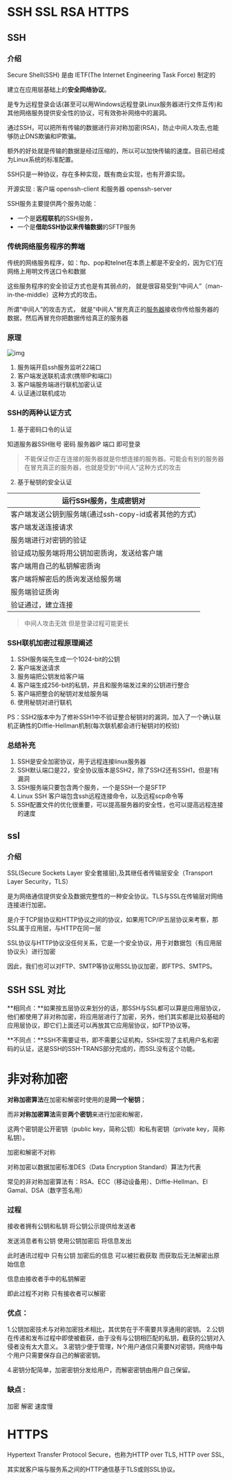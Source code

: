 # SSH SSL RSA HTTPS

## SSH

### 介绍

Secure Shell(SSH) 是由 IETF(The Internet Engineering Task Force) 制定的

建立在应用层基础上的**安全网络协议**。

是专为远程登录会话(甚至可以用Windows远程登录Linux服务器进行文件互传)和其他网络服务提供安全性的协议，可有效弥补网络中的漏洞。

通过SSH，可以把所有传输的数据进行非对称加密(RSA)，防止中间人攻击,也能够防止DNS欺骗和IP欺骗。

额外的好处就是传输的数据是经过压缩的，所以可以加快传输的速度。目前已经成为Linux系统的标准配置。

SSH只是一种协议，存在多种实现，既有商业实现，也有开源实现。

开源实现 : 客户端 openssh-client 和服务器 openssh-server

SSH服务主要提供两个服务功能：

- 一个是**远程联机**的SSH服务，
- 一个是**借助SSH协议来传输数据**的SFTP服务

### 传统网络服务程序的弊端

传统的网络服务程序，如：ftp、pop和telnet在本质上都是不安全的，因为它们在网络上用明文传送口令和数据

这些服务程序的安全验证方式也是有其弱点的， 就是很容易受到“中间人”（man-in-the-middle）这种方式的攻击。

所谓“中间人”的攻击方式， 就是“中间人”冒充真正的[服务器](https://baike.baidu.com/item/服务器)接收你传给服务器的数据，然后再冒充你把数据传给真正的服务器

### 原理

![img](C:\Users\52739\Documents\SSH原理图)

1.  服务端开启ssh服务监听22端口
2.  客户端发送联机请求(携带IP和端口)
3.  客户端服务端进行联机加密认证
4.  认证通过联机成功

### SSH的两种认证方式

1.  基于密码口令的认证

   知道服务器SSH账号 密码 服务器IP 端口 即可登录

   > 不能保证你正在连接的服务器就是你想连接的服务器。可能会有别的服务器在冒充真正的服务器，也就是受到“中间人”这种方式的攻击

2.  基于秘钥的安全认证

   | 运行SSH服务，生成密钥对                               |
   | ----------------------------------------------------- |
   | 客户端发送公钥到服务端(通过ssh-copy-id或者其他的方式) |
   | 客户端发送连接请求                                    |
   | 服务端进行对密钥的验证                                |
   | 验证成功服务端将用公钥加密质询，发送给客户端          |
   | 客户端用自己的私钥解密质询                            |
   | 客户端将解密后的质询发送给服务端                      |
   | 服务端验证质询                                        |
   | 验证通过，建立连接                                    |

> 中间人攻击无效 但是登录过程可能更长

### SSH联机加密过程原理阐述

1. SSH服务端先生成一个1024-bit的公钥
2. 客户端发送请求
3. 服务端把公钥发给客户端
4. 客户端生成256-bit的私钥，并且和服务端发过来的公钥进行整合
5. 客户端把整合的秘钥对发给服务端
6. 使用秘钥对进行联机

PS：SSH2版本中为了修补SSH1中不验证整合秘钥对的漏洞，加入了一个确认联机正确性的Diffie-Hellman机制(每次联机都会进行秘钥对的校验)

### 总结补充

1. SSH是安全加密协议，用于远程连接linux服务器
2. SSH默认端口是22，安全协议版本是SSH2，除了SSH2还有SSH1，但是1有漏洞
3. SSH服务端只要包含两个服务，一个是SSH一个是SFTP
4. Linux SSH 客户端包含ssh远程连接命令，以及远程scp命令等
5. SSH配置文件的优化很重要，可以提高服务器的安全性，也可以提高远程连接的速度

## ssl

### 介绍

SSL(Secure Sockets Layer 安全套接层),及其继任者传输层安全（Transport Layer Security，TLS）

是为网络通信提供安全及数据完整性的一种安全协议。TLS与SSL在传输层对网络连接进行加密。

是介于TCP层协议和HTTP协议之间的协议，如果用TCP/IP五层协议来考察，那SSL属于应用层，与HTTP在同一层

SSL协议与HTTP协议没任何关系，它是一个安全协议，用于对数据包（有应用层协议头）进行加密

因此，我们也可以对FTP、SMTP等协议用SSL协议加密，即FTPS、SMTPS。



## SSH SSL 对比

**相同点：**如果按五层协议来划分的话，那SSH与SSL都可以算是应用层协议，他们都使用了非对称加密，将应用层进行了加密，另外，他们其实都是比较基础的应用层协议，即它们上面还可以再放其它应用层协议，如FTP协议等。

**不同点：**SSH不需要证书，即不需要公证机构，SSH实现了主机用户名和密码的认证，这是SSH的SSH-TRANS部分完成的，而SSL没有这个功能。





# 非对称加密

**对称加密算法**在加密和解密时使用的是**同一个秘钥**；

而非**对称加密算法**需要**两个密钥**来进行加密和解密，

这两个密钥是公开密钥（public key，简称公钥）和私有密钥（private key，简称私钥）。

加密和解密不对称



对称加密以数据加密标准DES（Data Encryption Standard）算法为代表

常见的非对称加密算法有：RSA、ECC（移动设备用）、Diffie-Hellman、El Gamal、DSA（数字签名用）

### 过程

接收者拥有公钥和私钥  将公钥公示提供给发送者

发送消息者有公钥 使用公钥加密后 将信息发出 

此时通讯过程中 只有公钥 加密后的信息 可以被拦截获取 而获取后无法解密出原始信息

信息由接收者手中的私钥解密

即此过程不对称 只有接收者可以解密 

### 优点：

1.公钥加密技术与对称加密技术相比，其优势在于不需要共享通用的密钥。 
2.公钥在传递和发布过程中即使被截获，由于没有与公钥相匹配的私钥，截获的公钥对入侵者没有太大意义。 
3.密钥少便于管理，N个用户通信只需要N对密钥，网络中每个用户只需要保存自己的解密密钥。 

4.密钥分配简单，加密密钥分发给用户，而解密密钥由用户自己保留。

### 缺点 :

加密 解密 速度慢

# HTTPS

Hypertext Transfer Protocol Secure，也称为HTTP over TLS, HTTP over SSL,

其实就客户端与服务系之间的HTTP通信基于TLS或则SSL协议。


